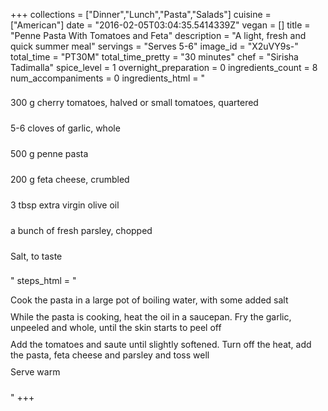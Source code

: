 +++
collections = ["Dinner","Lunch","Pasta","Salads"]
cuisine = ["American"]
date = "2016-02-05T03:04:35.5414339Z"
vegan = []
title = "Penne Pasta With Tomatoes and Feta"
description = "A light, fresh and quick summer meal"
servings = "Serves 5-6"
image_id = "X2uVY9s-"
total_time = "PT30M"
total_time_pretty = "30 minutes"
chef = "Sirisha Tadimalla"
spice_level = 1
overnight_preparation = 0
ingredients_count = 8
num_accompaniments = 0
ingredients_html = "<ul style='padding-left: 0; list-style: none;'><li itemprop='recipeIngredient' style='margin: 8px 0px;padding: 8px 0px;'>300 g cherry tomatoes, halved or small tomatoes, quartered</li><li itemprop='recipeIngredient' style='margin: 8px 0px;padding: 8px 0px;'>5-6 cloves of garlic, whole</li><li itemprop='recipeIngredient' style='margin: 8px 0px;padding: 8px 0px;'>500 g penne pasta</li><li itemprop='recipeIngredient' style='margin: 8px 0px;padding: 8px 0px;'>200 g feta cheese, crumbled</li><li itemprop='recipeIngredient' style='margin: 8px 0px;padding: 8px 0px;'>3 tbsp extra virgin olive oil</li><li itemprop='recipeIngredient' style='margin: 8px 0px;padding: 8px 0px;'>a bunch of fresh parsley, chopped</li><li itemprop='recipeIngredient' style='margin: 8px 0px;padding: 8px 0px;'>Salt, to taste</li></ul>"
steps_html = "<ol style='list-style: none inside; padding-left: 0px;'><li style='padding-bottom: 10px;'><i class='step-track-icon fa fa-square-o'></i><span class='step-text' itemprop='recipeInstructions'>Cook the pasta in a large pot of boiling water, with some added salt</span></li><li style='padding-bottom: 10px;'><i class='step-track-icon fa fa-square-o'></i><span class='step-text' itemprop='recipeInstructions'>While the pasta is cooking, heat the oil in a saucepan. Fry the garlic, unpeeled and whole, until the skin starts to peel off</span></li><li style='padding-bottom: 10px;'><i class='step-track-icon fa fa-square-o'></i><span class='step-text' itemprop='recipeInstructions'>Add the tomatoes and saute until slightly softened. Turn off the heat, add the pasta, feta cheese and parsley and toss well</span></li><li style='padding-bottom: 10px;'><i class='step-track-icon fa fa-square-o'></i><span class='step-text' itemprop='recipeInstructions'>Serve warm </span></li></ol>"
+++
